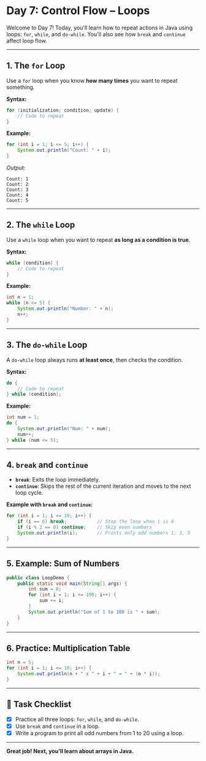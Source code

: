 # Day 7: Control Flow – Loops

Welcome to Day 7! Today, you'll learn how to repeat actions in Java using loops: `for`, `while`, and `do-while`. You'll also see how `break` and `continue` affect loop flow.

---

## 1. The `for` Loop

Use a `for` loop when you know **how many times** you want to repeat something.

**Syntax:**
```java
for (initialization; condition; update) {
    // Code to repeat
}
```

**Example:**
```java
for (int i = 1; i <= 5; i++) {
    System.out.println("Count: " + i);
}
```

_Output:_
```
Count: 1
Count: 2
Count: 3
Count: 4
Count: 5
```

---

## 2. The `while` Loop

Use a `while` loop when you want to repeat **as long as a condition is true**.

**Syntax:**
```java
while (condition) {
    // Code to repeat
}
```

**Example:**
```java
int n = 1;
while (n <= 5) {
    System.out.println("Number: " + n);
    n++;
}
```

---

## 3. The `do-while` Loop

A `do-while` loop always runs **at least once**, then checks the condition.

**Syntax:**
```java
do {
    // Code to repeat
} while (condition);
```

**Example:**
```java
int num = 1;
do {
    System.out.println("Num: " + num);
    num++;
} while (num <= 5);
```

---

## 4. `break` and `continue`

- **`break`**: Exits the loop immediately.
- **`continue`**: Skips the rest of the current iteration and moves to the next loop cycle.

**Example with `break` and `continue`:**
```java
for (int i = 1; i <= 10; i++) {
    if (i == 6) break;           // Stop the loop when i is 6
    if (i % 2 == 0) continue;    // Skip even numbers
    System.out.println(i);       // Prints only odd numbers 1, 3, 5
}
```

---

## 5. Example: Sum of Numbers

```java
public class LoopDemo {
    public static void main(String[] args) {
        int sum = 0;
        for (int i = 1; i <= 100; i++) {
            sum += i;
        }
        System.out.println("Sum of 1 to 100 is " + sum);
    }
}
```

---

## 6. Practice: Multiplication Table

```java
int n = 5;
for (int i = 1; i <= 10; i++) {
    System.out.println(n + " x " + i + " = " + (n * i));
}
```

---

## 🎯 Task Checklist

- [x] Practice all three loops: `for`, `while`, and `do-while`.
- [x] Use `break` and `continue` in a loop.
- [x] Write a program to print all odd numbers from 1 to 20 using a loop.

---

**Great job! Next, you'll learn about arrays in Java.**
